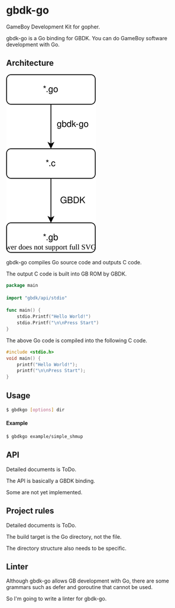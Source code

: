# gbdk-go

GameBoy Development Kit for gopher.

gbdk-go is a Go binding for GBDK. You can do GameBoy software development with Go.

## Architecture

<img src="./architecture.svg">

gbdk-go compiles Go source code and outputs C code.

The output C code is built into GB ROM by GBDK.

```go
package main

import "gbdk/api/stdio"

func main() {
	stdio.Printf("Hello World!")
	stdio.Printf("\n\nPress Start")
}
```

The above Go code is compiled into the following C code.

```c
#include <stdio.h>
void main() {
    printf("Hello World!");
    printf("\n\nPress Start");
}
```

## Usage

```sh
$ gbdkgo [options] dir
```

#### Example

```sh
$ gbdkgo example/simple_shmup
```

## API

Detailed documents is ToDo.

The API is basically a GBDK binding.

Some are not yet implemented.

## Project rules

Detailed documents is ToDo.

The build target is the Go directory, not the file. 

The directory structure also needs to be specific.

## Linter

Although gbdk-go allows GB development with Go, there are some grammars such as defer and goroutine that cannot be used. 

So I'm going to write a linter for gbdk-go.
